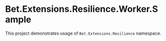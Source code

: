 # Bet.Extensions.Resilience.Worker.Sample

This project demonstrates usage of `Bet.Extensions.Resilience` namespace.

